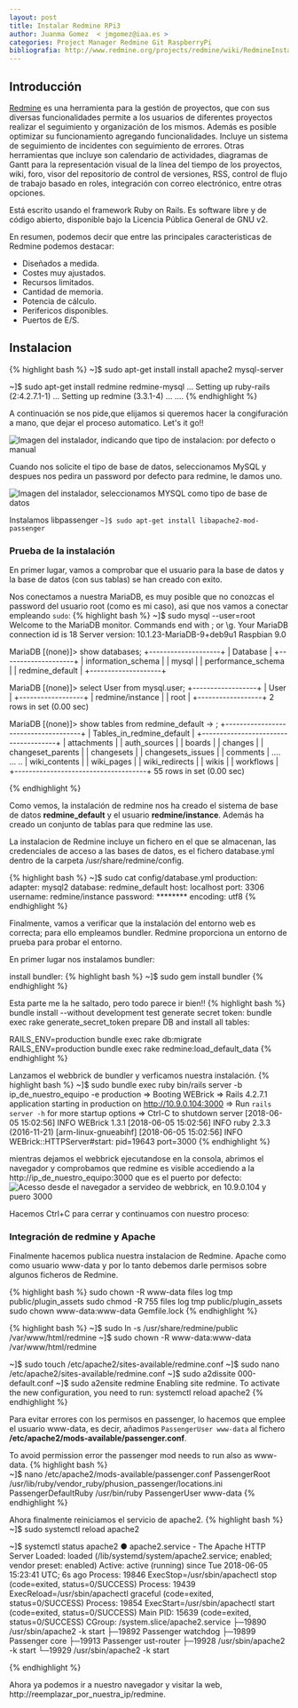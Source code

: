 ```yaml
---
layout: post
title: Instalar Redmine RPi3
author: Juanma Gomez  < jmgomez@iaa.es >
categories: Project Manager Redmine Git RaspberryPi
bibliografia: http://www.redmine.org/projects/redmine/wiki/RedmineInstall http://www.tylerforsythe.com/2015/04/redmine-version-3-onto-raspberry-pi-2/ https://github.com/danmunn/redmine_dmsf
---
```


## Introducción
[Redmine](http://www.redmine.org) es una herramienta para la gestión de proyectos, que con sus diversas funcionalidades permite a los usuarios de diferentes proyectos realizar el seguimiento y organización de los mismos. Además es posible optimizar su funcionamiento agregando funcionalidades. Incluye un sistema de seguimiento de incidentes con seguimiento de errores. Otras herramientas que incluye son calendario de actividades, diagramas de Gantt para la representación visual de la línea del tiempo de los proyectos, wiki, foro, visor del repositorio de control de versiones, RSS, control de flujo de trabajo basado en roles, integración con correo electrónico, entre otras opciones.

Está escrito usando el framework Ruby on Rails. Es software libre y de código abierto, disponible bajo la Licencia Pública General de GNU v2.

En resumen, podemos decir que entre las principales caracteristicas de Redmine podemos destacar:
* Diseñados a medida.
* Costes muy ajustados.
* Recursos limitados.
 * Cantidad de memoria.
 * Potencia de cálculo.
 * Perifericos disponibles.
 * Puertos de E/S.

## Instalacion

{% highlight bash %}
~]$ sudo apt-get install install apache2 mysql-server


~]$ sudo apt-get install redmine redmine-mysql
...
Setting up ruby-rails (2:4.2.7.1-1) ...
Setting up redmine (3.3.1-4) ...
....
{% endhighlight %}

A continuación se nos pide,que elijamos si queremos hacer la congifuración a mano, que dejar el proceso automatico. Let's it go!! 

![Imagen del instalador, indicando que tipo de instalacion: por defecto o manual](images/rpi3_redmine_install_001.png)

Cuando nos solicite el tipo de base de datos, seleccionamos MySQL y despues nos pedira un password por defecto para redmine, le damos uno.

![Imagen del instalador, seleccionamos MYSQL como tipo de base de datos](images/rpi3_redmine_install_002.png)

Instalamos libpassenger
`~]$ sudo apt-get install libapache2-mod-passenger`

### Prueba de la instalación
En primer lugar, vamos a comprobar que el usuario para la base de datos y la base de datos (con sus tablas) se han creado con exito.

Nos conectamos a nuestra MariaDB, es muy posible que no conozcas el password del usuario root (como es mi caso), asi que nos vamos a conectar empleando `sudo`:
{% highlight bash %}
~]$ sudo mysql --user=root 
Welcome to the MariaDB monitor.  Commands end with ; or \g.
Your MariaDB connection id is 18
Server version: 10.1.23-MariaDB-9+deb9u1 Raspbian 9.0

MariaDB [(none)]> show databases;
+--------------------+
| Database           |
+--------------------+
| information_schema |
| mysql              |
| performance_schema |
| redmine_default    |
+--------------------+

MariaDB [(none)]> select User from mysql.user;
+------------------+
| User             |
+------------------+
| redmine/instance |
| root             |
+------------------+
2 rows in set (0.00 sec)

MariaDB [(none)]> show tables from redmine_default
    -> ;
+-------------------------------------+
| Tables_in_redmine_default           |
+-------------------------------------+
| attachments                         |
| auth_sources                        |
| boards                              |
| changes                             |
| changeset_parents                   |
| changesets                          |
| changesets_issues                   |
| comments                            |
....
...
..
| wiki_contents                       |
| wiki_pages                          |
| wiki_redirects                      |
| wikis                               |
| workflows                           |
+-------------------------------------+
55 rows in set (0.00 sec)

{% endhighlight %}

Como vemos, la instalación de redmine nos ha creado el sistema de base de datos __redmine_default__ y el usuario __redmine/instance__. Además ha creado un conjunto de tablas para que redmine las use.

La instalacion de Redmine incluye un fichero en el que se almacenan, las credenciales de acceso a las bases de datos, es el fichero database.yml dentro de la carpeta /usr/share/redmine/config.

{% highlight bash %}
~]$ sudo cat config/database.yml 
production:
  adapter: mysql2
  database: redmine_default
  host: localhost
  port: 3306
  username: redmine/instance
  password: ********
  encoding: utf8
{% endhighlight %}

Finalmente, vamos a verificar que la instalación del entorno web es correcta; para ello empleamos bundler. Redmine proporciona un entorno de prueba para probar el entorno. 

En primer lugar nos instalamos bundler:

install bundler:
{% highlight bash %}
~]$ sudo gem install bundler
{% endhighlight %}

Esta parte me la he saltado, pero todo parece ir bien!!
{% highlight bash %}
bundle install --without development test
generate secret token:
bundle exec rake generate_secret_token
prepare DB and install all tables:

RAILS_ENV=production bundle exec rake db:migrate
RAILS_ENV=production bundle exec rake redmine:load_default_data
{% endhighlight %}

Lanzamos el webbrick de bundler y verficamos nuestra instalación.
{% highlight bash %}
~]$ sudo bundle exec ruby bin/rails server -b ip_de_nuestro_equipo -e production
=> Booting WEBrick
=> Rails 4.2.7.1 application starting in production on http://10.9.0.104:3000
=> Run `rails server -h` for more startup options
=> Ctrl-C to shutdown server
[2018-06-05 15:02:56] INFO  WEBrick 1.3.1
[2018-06-05 15:02:56] INFO  ruby 2.3.3 (2016-11-21) [arm-linux-gnueabihf]
[2018-06-05 15:02:56] INFO  WEBrick::HTTPServer#start: pid=19643 port=3000
{% endhighlight %}

mientras dejamos el webbrick ejecutandose en la consola, abrimos el navegador y comprobamos que redmine es visible accediendo a la http://ip_de_nuestro_equipo:3000 que es el puerto por defecto:
![Acesso desde el navegador a servideo de webbrick, en 10.9.0.104 y puero 3000](images/rpi3-redmine-install-003.png)

Hacemos Ctrl+C para cerrar y continuamos con nuestro proceso:

### Integración de redmine y Apache
Finalmente hacemos publica nuestra instalacion de Redmine. Apache como como usuario www-data y por lo tanto debemos darle permisos sobre algunos ficheros de Redmine.

{% highlight bash %}
sudo chown -R www-data files log tmp public/plugin_assets
sudo chmod -R 755 files log tmp public/plugin_assets
sudo chown www-data:www-data Gemfile.lock
{% endhighlight %}

{% highlight bash %}
~]$ sudo ln -s /usr/share/redmine/public /var/www/html/redmine
~]$ sudo chown -R www-data:www-data /var/www/html/redmine

~]$  sudo touch /etc/apache2/sites-available/redmine.conf
~]$  sudo nano /etc/apache2/sites-available/redmine.conf
~]$  sudo a2dissite 000-default.conf
~]$  sudo a2ensite redmine
Enabling site redmine.
To activate the new configuration, you need to run:
  systemctl reload apache2
{% endhighlight %}

Para evitar errores con los permisos en passenger, lo hacemos que emplee el usuario www-data, es decir, añadimos `PassengerUser www-data` al fichero **/etc/apache2/mods-available/passenger.conf**.
  
 To avoid permission error the passenger mod needs to run also as www-data.
{% highlight bash %}  
~]$ nano  /etc/apache2/mods-available/passenger.conf
<IfModule mod_passenger.c>
  PassengerRoot /usr/lib/ruby/vendor_ruby/phusion_passenger/locations.ini
  PassengerDefaultRuby /usr/bin/ruby
  PassengerUser www-data
</IfModule>
{% endhighlight %}

Ahora finalmente reiniciamos el servicio de apache2.
{% highlight bash %}  
~]$ sudo systemctl reload apache2

~]$ systemctl status apache2
● apache2.service - The Apache HTTP Server
   Loaded: loaded (/lib/systemd/system/apache2.service; enabled; vendor preset: enabled)
   Active: active (running) since Tue 2018-06-05 15:23:41 UTC; 6s ago
  Process: 19846 ExecStop=/usr/sbin/apachectl stop (code=exited, status=0/SUCCESS)
  Process: 19439 ExecReload=/usr/sbin/apachectl graceful (code=exited, status=0/SUCCESS)
  Process: 19854 ExecStart=/usr/sbin/apachectl start (code=exited, status=0/SUCCESS)
 Main PID: 15639 (code=exited, status=0/SUCCESS)
   CGroup: /system.slice/apache2.service
           ├─19890 /usr/sbin/apache2 -k start
           ├─19892 Passenger watchdog
           ├─19899 Passenger core
           ├─19913 Passenger ust-router
           ├─19928 /usr/sbin/apache2 -k start
           └─19929 /usr/sbin/apache2 -k start


{% endhighlight %}

Ahora ya podemos ir a nuestro navegador y visitar la web, http://reemplazar_por_nuestra_ip/redmine.


